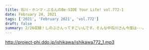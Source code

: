 ```yaml
---
title: 石川・ホンマ・ぶるんのBe-SIDE Your Life! vol.772-1
date: February 24, 2021
tags: ['2021', 'February 2021', 'vol.772']
draft: false
summary: 2/26収録！しのぶさんってすごいんです。そんな中石川さん今度は･･･。
---
```


http://project-phi.ddo.jp/ishikawa/ishikawa772_1.mp3